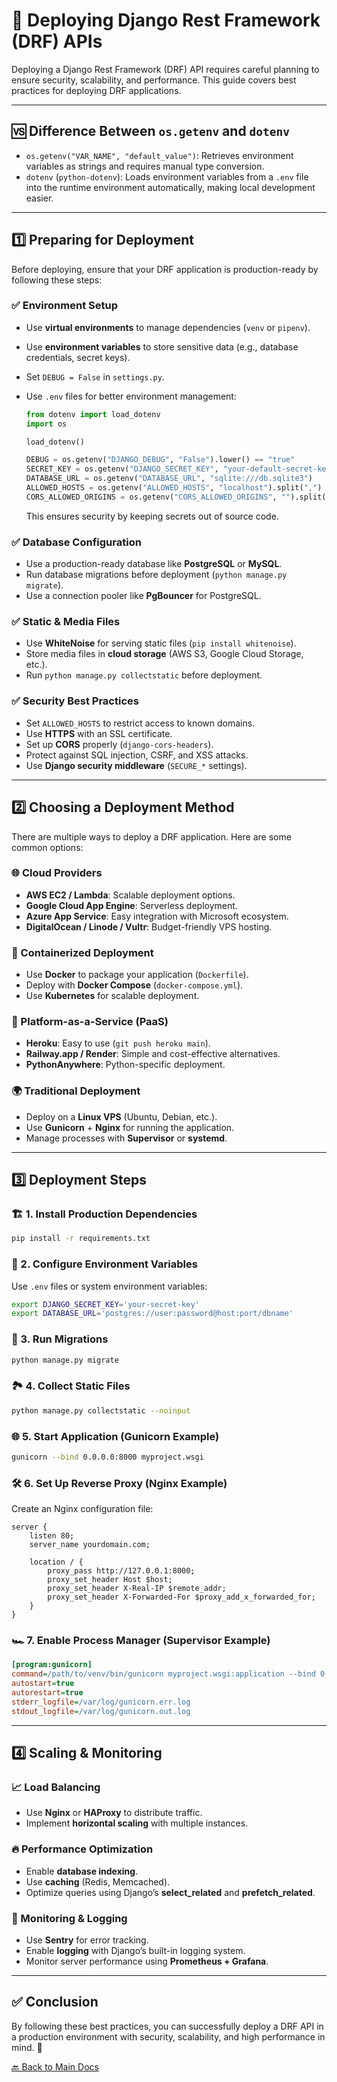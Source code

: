 # 🚢 Deploying Django Rest Framework (DRF) APIs

Deploying a Django Rest Framework (DRF) API requires careful planning to ensure security, scalability, and performance. This guide covers best practices for deploying DRF applications.

---

## 🆚 Difference Between `os.getenv` and `dotenv`

- `os.getenv("VAR_NAME", "default_value")`: Retrieves environment variables as strings and requires manual type conversion.
- `dotenv` (`python-dotenv`): Loads environment variables from a `.env` file into the runtime environment automatically, making local development easier.

---

## 1️⃣ Preparing for Deployment

Before deploying, ensure that your DRF application is production-ready by following these steps:

### ✅ Environment Setup

- Use **virtual environments** to manage dependencies (`venv` or `pipenv`).
- Use **environment variables** to store sensitive data (e.g., database credentials, secret keys).
- Set `DEBUG = False` in `settings.py`.
- Use `.env` files for better environment management:

  ```python
  from dotenv import load_dotenv
  import os
  
  load_dotenv()
  
  DEBUG = os.getenv("DJANGO_DEBUG", "False").lower() == "true"
  SECRET_KEY = os.getenv("DJANGO_SECRET_KEY", "your-default-secret-key")
  DATABASE_URL = os.getenv("DATABASE_URL", "sqlite:///db.sqlite3")
  ALLOWED_HOSTS = os.getenv("ALLOWED_HOSTS", "localhost").split(",")
  CORS_ALLOWED_ORIGINS = os.getenv("CORS_ALLOWED_ORIGINS", "").split(",")
  ```

  This ensures security by keeping secrets out of source code.

### ✅ Database Configuration

- Use a production-ready database like **PostgreSQL** or **MySQL**.
- Run database migrations before deployment (`python manage.py migrate`).
- Use a connection pooler like **PgBouncer** for PostgreSQL.

### ✅ Static & Media Files

- Use **WhiteNoise** for serving static files (`pip install whitenoise`).
- Store media files in **cloud storage** (AWS S3, Google Cloud Storage, etc.).
- Run `python manage.py collectstatic` before deployment.

### ✅ Security Best Practices

- Set `ALLOWED_HOSTS` to restrict access to known domains.
- Use **HTTPS** with an SSL certificate.
- Set up **CORS** properly (`django-cors-headers`).
- Protect against SQL injection, CSRF, and XSS attacks.
- Use **Django security middleware** (`SECURE_*` settings).

---

## 2️⃣ Choosing a Deployment Method

There are multiple ways to deploy a DRF application. Here are some common options:

### 🌐 Cloud Providers

- **AWS EC2 / Lambda**: Scalable deployment options.
- **Google Cloud App Engine**: Serverless deployment.
- **Azure App Service**: Easy integration with Microsoft ecosystem.
- **DigitalOcean / Linode / Vultr**: Budget-friendly VPS hosting.

### 🐳 Containerized Deployment

- Use **Docker** to package your application (`Dockerfile`).
- Deploy with **Docker Compose** (`docker-compose.yml`).
- Use **Kubernetes** for scalable deployment.

### 🔧 Platform-as-a-Service (PaaS)

- **Heroku**: Easy to use (`git push heroku main`).
- **Railway.app / Render**: Simple and cost-effective alternatives.
- **PythonAnywhere**: Python-specific deployment.

### 🌍 Traditional Deployment

- Deploy on a **Linux VPS** (Ubuntu, Debian, etc.).
- Use **Gunicorn** + **Nginx** for running the application.
- Manage processes with **Supervisor** or **systemd**.

---

## 3️⃣ Deployment Steps

### 🏗 1. Install Production Dependencies

```sh
pip install -r requirements.txt
```

### 🔑 2. Configure Environment Variables

Use `.env` files or system environment variables:

```sh
export DJANGO_SECRET_KEY='your-secret-key'
export DATABASE_URL='postgres://user:password@host:port/dbname'
```

### 🚀 3. Run Migrations

```sh
python manage.py migrate
```

### 🏞 4. Collect Static Files

```sh
python manage.py collectstatic --noinput
```

### 🌐 5. Start Application (Gunicorn Example)

```sh
gunicorn --bind 0.0.0.0:8000 myproject.wsgi
```

### 🛠 6. Set Up Reverse Proxy (Nginx Example)

Create an Nginx configuration file:

```nginx
server {
    listen 80;
    server_name yourdomain.com;

    location / {
        proxy_pass http://127.0.0.1:8000;
        proxy_set_header Host $host;
        proxy_set_header X-Real-IP $remote_addr;
        proxy_set_header X-Forwarded-For $proxy_add_x_forwarded_for;
    }
}
```

### 🏎 7. Enable Process Manager (Supervisor Example)

```ini
[program:gunicorn]
command=/path/to/venv/bin/gunicorn myproject.wsgi:application --bind 0.0.0.0:8000
autostart=true
autorestart=true
stderr_logfile=/var/log/gunicorn.err.log
stdout_logfile=/var/log/gunicorn.out.log
```

---

## 4️⃣ Scaling & Monitoring

### 📈 Load Balancing

- Use **Nginx** or **HAProxy** to distribute traffic.
- Implement **horizontal scaling** with multiple instances.

### 🔥 Performance Optimization

- Enable **database indexing**.
- Use **caching** (Redis, Memcached).
- Optimize queries using Django’s **select_related** and **prefetch_related**.

### 👀 Monitoring & Logging

- Use **Sentry** for error tracking.
- Enable **logging** with Django’s built-in logging system.
- Monitor server performance using **Prometheus + Grafana**.

---

## ✅ Conclusion

By following these best practices, you can successfully deploy a DRF API in a production environment with security, scalability, and high performance in mind. 🚀

[🔙 Back to Main Docs](./README.md)
